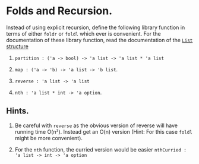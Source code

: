 # Folds and Recursion.

Instead of using explicit recursion, define the following library
function in terms of either `foldr` or `foldl` which ever is
convenient. For the documentation of these library function, read the
documentation of the [`List`
structure](http://sml-family.org/Basis/list.html)


1. `partition : ('a -> bool) -> 'a list -> 'a list * 'a list`

2. `map : ('a -> 'b) -> 'a list -> 'b list`.

3. `reverse : 'a list -> 'a list`

4. `nth : 'a list * int -> 'a option`.

## Hints.


1. Be careful with `reverse` as the obvious version of reverse will
   have running time O(n²). Instead get an O(n) version (Hint: For
   this case `foldl` might be more convenient).

2. For the `nth` function, the curried version would be easier
   `nthCurried : 'a list -> int -> 'a option`
